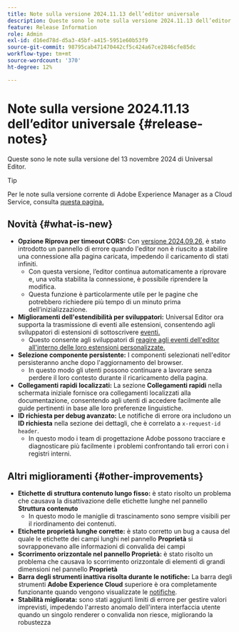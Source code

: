 ```yaml
---
title: Note sulla versione 2024.11.13 dell’editor universale
description: Queste sono le note sulla versione 2024.11.13 dell’editor universale.
feature: Release Information
role: Admin
exl-id: d16ed78d-d5a3-45bf-a415-5951e60b53f9
source-git-commit: 98795cab471470442cf5c424a67ce2846cfe85dc
workflow-type: tm+mt
source-wordcount: '370'
ht-degree: 12%

---
```



# Note sulla versione 2024.11.13 dell’editor universale {#release-notes}

Queste sono le note sulla versione del 13 novembre 2024 di Universal Editor.

>[!TIP]
>
>Per le note sulla versione corrente di Adobe Experience Manager as a Cloud Service, consulta [questa pagina.](/help/release-notes/release-notes-cloud/release-notes-current.md)

## Novità {#what-is-new}

* **Opzione Riprova per timeout CORS:** Con [versione 2024.09.26,](/help/release-notes/universal-editor/2024/2024-09-26.md) è stato introdotto un pannello di errore quando l&#39;editor non è riuscito a stabilire una connessione alla pagina caricata, impedendo il caricamento di stati infiniti.
   * Con questa versione, l’editor continua automaticamente a riprovare e, una volta stabilita la connessione, è possibile riprendere la modifica.
   * Questa funzione è particolarmente utile per le pagine che potrebbero richiedere più tempo di un minuto prima dell’inizializzazione.
* **Miglioramenti dell&#39;estendibilità per sviluppatori:** Universal Editor ora supporta la trasmissione di eventi alle estensioni, consentendo agli sviluppatori di estensioni di sottoscrivere [eventi.](/help/implementing/universal-editor/events.md)
   * Questo consente agli sviluppatori di [reagire agli eventi dell&#39;editor all&#39;interno delle loro estensioni personalizzate.](/help/implementing/universal-editor/customizing.md#extending)
* **Selezione componente persistente:** I componenti selezionati nell&#39;editor persisteranno anche dopo l&#39;aggiornamento del browser.
   * In questo modo gli utenti possono continuare a lavorare senza perdere il loro contesto durante il ricaricamento della pagina.
* **Collegamenti rapidi localizzati:** La sezione **Collegamenti rapidi** nella schermata iniziale fornisce ora collegamenti localizzati alla documentazione, consentendo agli utenti di accedere facilmente alle guide pertinenti in base alle loro preferenze linguistiche.
* **ID richiesta per debug avanzato:** Le notifiche di errore ora includono un **ID richiesta** nella sezione dei dettagli, che è correlato a `x-request-id header`.
   * In questo modo i team di progettazione Adobe possono tracciare e diagnosticare più facilmente i problemi confrontando tali errori con i registri interni.

## Altri miglioramenti {#other-improvements}

* **Etichette di struttura contenuto lungo fisso:** è stato risolto un problema che causava la disattivazione delle etichette lunghe nel pannello **Struttura contenuto**
   * In questo modo le maniglie di trascinamento sono sempre visibili per il riordinamento dei contenuti.
* **Etichette proprietà lunghe corrette:** è stato corretto un bug a causa del quale le etichette dei campi lunghi nel pannello **Proprietà** si sovrapponevano alle informazioni di convalida dei campi
* **Scorrimento orizzontale nel pannello Proprietà:** è stato risolto un problema che causava lo scorrimento orizzontale di elementi di grandi dimensioni nel pannello **Proprietà**
* **Barra degli strumenti inattiva risolta durante le notifiche:** La barra degli strumenti **Adobe Experience Cloud** superiore è ora completamente funzionante quando vengono visualizzate le [notifiche](https://spectrum.adobe.com/page/toast/).
* **Stabilità migliorata:** sono stati aggiunti limiti di errore per gestire valori imprevisti, impedendo l&#39;arresto anomalo dell&#39;intera interfaccia utente quando un singolo renderer o convalida non riesce, migliorando la robustezza
